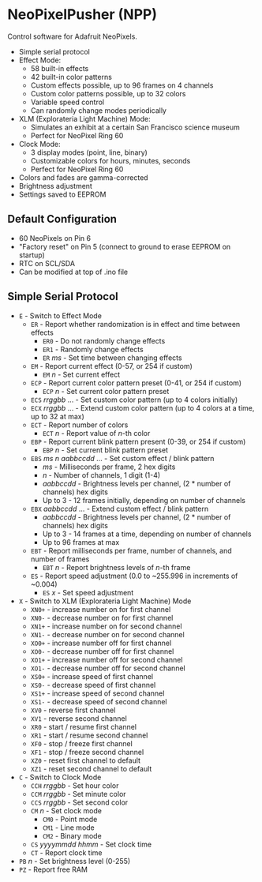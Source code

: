 # NeoPixelPusher (NPP)
Control software for Adafruit NeoPixels.

* Simple serial protocol
* Effect Mode:
  * 58 built-in effects
  * 42 built-in color patterns
  * Custom effects possible, up to 96 frames on 4 channels
  * Custom color patterns possible, up to 32 colors
  * Variable speed control
  * Can randomly change modes periodically
* XLM (Explorateria Light Machine) Mode:
  * Simulates an exhibit at a certain San Francisco science museum
  * Perfect for NeoPixel Ring 60
* Clock Mode:
  * 3 display modes (point, line, binary)
  * Customizable colors for hours, minutes, seconds
  * Perfect for NeoPixel Ring 60
* Colors and fades are gamma-corrected
* Brightness adjustment
* Settings saved to EEPROM

## Default Configuration

* 60 NeoPixels on Pin 6
* "Factory reset" on Pin 5 (connect to ground to erase EEPROM on startup)
* RTC on SCL/SDA
* Can be modified at top of .ino file

## Simple Serial Protocol

* `E` - Switch to Effect Mode
  * `ER` - Report whether randomization is in effect and time between effects
    * `ER0` - Do not randomly change effects
    * `ER1` - Randomly change effects
    * `ER` _ms_ - Set time between changing effects
  * `EM` - Report current effect (0-57, or 254 if custom)
    * `EM` _n_ - Set current effect
  * `ECP` - Report current color pattern preset (0-41, or 254 if custom)
    * `ECP` _n_ - Set current color pattern preset
  * `ECS` _rrggbb_ ... - Set custom color pattern (up to 4 colors initially)
  * `ECX` _rrggbb_ ... - Extend custom color pattern (up to 4 colors at a time, up to 32 at max)
  * `ECT` - Report number of colors
    * `ECT` _n_ - Report value of _n_-th color
  * `EBP` - Report current blink pattern present (0-39, or 254 if custom)
    * `EBP` _n_ - Set current blink pattern preset
  * `EBS` _ms_ _n_ _aabbccdd_ ... - Set custom effect / blink pattern
    * _ms_ - Milliseconds per frame, 2 hex digits
    * _n_ - Number of channels, 1 digit (1-4)
    * _aabbccdd_ - Brightness levels per channel, (2 * number of channels) hex digits
    * Up to 3 - 12 frames initially, depending on number of channels
  * `EBX` _aabbccdd_ ... - Extend custom effect / blink pattern
    * _aabbccdd_ - Brightness levels per channel, (2 * number of channels) hex digits
    * Up to 3 - 14 frames at a time, depending on number of channels
    * Up to 96 frames at max
  * `EBT` - Report milliseconds per frame, number of channels, and number of frames
    * `EBT` _n_ - Report brightness levels of _n_-th frame
  * `ES` - Report speed adjustment (0.0 to ~255.996 in increments of ~0.004)
    * `ES` _x_ - Set speed adjustment
* `X` - Switch to XLM (Explorateria Light Machine) Mode
    * `XN0+` - increase number on for first channel
    * `XN0-` - decrease number on for first channel
    * `XN1+` - increase number on for second channel
    * `XN1-` - decrease number on for second channel
    * `XO0+` - increase number off for first channel
    * `XO0-` - decrease number off for first channel
    * `XO1+` - increase number off for second channel
    * `XO1-` - decrease number off for second channel
    * `XS0+` - increase speed of first channel
    * `XS0-` - decrease speed of first channel
    * `XS1+` - increase speed of second channel
    * `XS1-` - decrease speed of second channel
    * `XV0` - reverse first channel
    * `XV1` - reverse second channel
    * `XR0` - start / resume first channel
    * `XR1` - start / resume second channel
    * `XF0` - stop / freeze first channel
    * `XF1` - stop / freeze second channel
    * `XZ0` - reset first channel to default
    * `XZ1` - reset second channel to default
* `C` - Switch to Clock Mode
  * `CCH` _rrggbb_ - Set hour color
  * `CCM` _rrggbb_ - Set minute color
  * `CCS` _rrggbb_ - Set second color
  * `CM` _n_ - Set clock mode
    * `CM0` - Point mode
    * `CM1` - Line mode
    * `CM2` - Binary mode
  * `CS` _yyyymmdd_ _hhmm_ - Set clock time
  * `CT` - Report clock time
* `PB` _n_ - Set brightness level (0-255)
* `PZ` - Report free RAM
